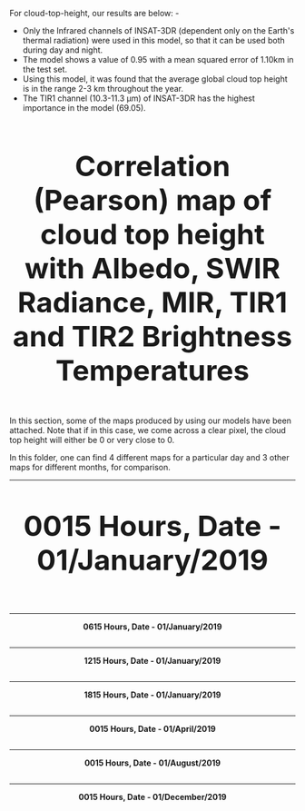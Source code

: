 For cloud-top-height, our results are below: -

- Only the Infrared channels of INSAT-3DR (dependent only on the Earth's thermal radiation) were used in this model, so that it can be used both during day and night.
- The model shows a value of 0.95 with a mean squared error of 1.10km in the test set.
- Using this model, it was found that the average global cloud top height is in the range 2-3 km throughout the year.
- The TIR1 channel (10.3-11.3 μm) of INSAT-3DR has the highest importance in the model (69.05).

<p align= "center">
  <img src="cloudtopheightheatmappearson.png" alt="">
</p>
<p align="center" style="font-size: 50px;"><strong>Correlation (Pearson) map of cloud top height with Albedo, SWIR Radiance, MIR, TIR1 and TIR2 Brightness Temperatures</strong></p>


In this section, some of the maps produced by using our models have been attached. Note that if in this case, we come across a clear pixel, the cloud top height will either be 0 or very close to 0. 

In this folder, one can find 4 different maps for a particular day and 3 other maps for different months, for comparison.

***************************************************************************

<p align="center" style="font-size: 50px;"><strong>0015 Hours, Date - 01/January/2019</strong></p>

<p align= "center">
  <img src="01JAN2019_0015.png" alt="">
</p>

***************************************************************************

<p align="center"> <strong>0615 Hours, Date - 01/January/2019</strong> </p>
<p align= "center">
  <img src="01JAN2019_0615.png" alt="">
</p>

***************************************************************************

<p align="center"> <strong>1215 Hours, Date - 01/January/2019</strong> </p>
<p align= "center">
  <img src="01JAN2019_1215.png" alt="">
</p>

***************************************************************************

<p align="center"> <strong>1815 Hours, Date - 01/January/2019</strong> </p>
<p align= "center">
  <img src="01JAN2019_1815.png" alt="">
</p>

***************************************************************************

<p align="center"> <strong>0015 Hours, Date - 01/April/2019</strong> </p>
<p align= "center">
  <img src="01APR2019_0019.png" alt="">
</p>

***************************************************************************

<p align="center"> <strong>0015 Hours, Date - 01/August/2019</strong> </p>
<p align= "center">
  <img src="01AUG2019_0015.png" alt="">
</p>

***************************************************************************

<p align="center"> <strong>0015 Hours, Date - 01/December/2019</strong> </p>
<p align= "center">
  <img src="01DEC2019_0015.png" alt="">
</p>






